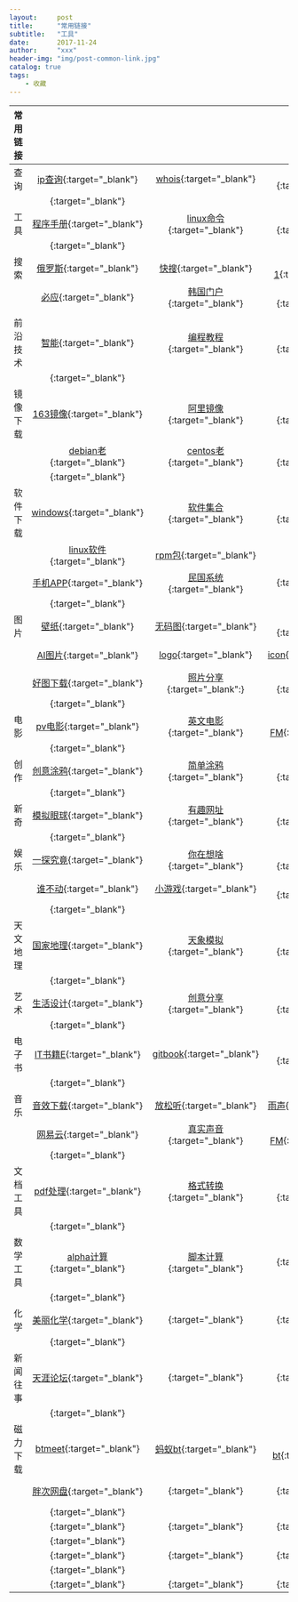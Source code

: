```yaml
---
layout:     post
title:      "常用链接"
subtitle:   "工具"
date:       2017-11-24
author:     "xxx"
header-img: "img/post-common-link.jpg"
catalog: true
tags:
    - 收藏 
---
```


| 常用链接|     |    |     |    |     |    |    |
| ---    | :---: | :---:  | :---: | :---:  | :---: | :---:  | :---: |
| 查询 |[ip查询](https://ip.51240.com){:target="_blank"} | [whois](http://ip.chinaz.com){:target="_blank"} | [企业信用](http://www.gsxt.gov.cn){:target="_blank"} | [电话号码](http://haoma.baidu.com/query){:target="_blank"} | [大数据查询](http://hao.199it.com/){:target="_blank"} | [微信传送](http://chuansong.me/){:target="_blank"} | [专利查询](http://www.xjishu.com){:target="_blank"} | 
|   | [ ]( ){:target="_blank"} |
| 工具   | [程序手册](http://manual.51yip.com){:target="_blank"} | [linux命令](http://man.linuxde.net/){:target="_blank"} | [linux命令](http://linux.51yip.com/){:target="_blank"} | [故障排查](http://os.51cto.com/art/201405/438615.htm){:target="_blank"} |  [linux-faq](https://www.cyberciti.biz/faq/){:target="_blank"} | [OCR识别](https://cloud.tencent.com/act/event/ci_demo.html){:target="_blank"} |
|   | [ ]( ){:target="_blank"} |
| 搜索 | [俄罗斯](https://www.rambler.ru/){:target="_blank"} | [快搜](http://search.chongbuluo.com){:target="_blank"} | [雅虎1](https://sg.search.yahoo.com/){:target="_blank"} |[雅虎2](https://search.yahoo.com/){:target="_blank"} |  [德国雅虎](https://de.search.yahoo.com/){:target="_blank"} | [找文章](http://www.findarticles.com/){:target="_blank"} | [google](http://ac.scmor.com/){:target="_blank"} | 
|   | [必应](https://cn.bing.com/){:target="_blank"} | [韩国门户](https://www.naver.com/){:target="_blank"} |  [巴基斯坦](https://www.urdupoint.com/){:target="_blank"} |  [新西兰](http://www.chinese.net.nz/){:target="_blank"} | [瑞士中文](http://www.swissinfo.ch/){:target="_blank"} | [搜索大杀器](http://www.turboscout.com/){:target="_blank"} | 
|   | []()  | 
| 前沿技术 | [智能](https://www.leiphone.com/){:target="_blank"} | [编程教程](http://www.yiibai.com/){:target="_blank"} | [电子电路](http://www.elecfans.com/){:target="_blank"} | [](){:target="_blank"} | [](){:target="_blank"} | 
|   | [ ]( ){:target="_blank"} |
| 镜像下载 | [163镜像](http://mirrors.163.com/){:target="_blank"} | [阿里镜像](http://mirrors.aliyun.com/){:target="_blank"} | [中科大](http://mirrors.ustc.edu.cn/){:target="_blank"} | [清华镜像](https://mirror.tuna.tsinghua.edu.cn){:target="_blank"} | [台湾镜像](http://ftp.twaren.net/FreeBSD/releases/){:target="_blank"} | [NPM镜像](https://npm.taobao.org/){:target="_blank"} | [freeBSD](http://ftp.freebsd.org/pub/FreeBSD/releases/){:target="_blank"} | 
|   | [debian老](https://get.debian.org/images/archive/){:target="_blank"} | [centos老](http://archive.kernel.org/centos-vault/){:target="_blank"} | [ubuntu老   ](https://mirrors.ustc.edu.cn/ubuntu-old-releases/releases/){:target="_blank"} | [debian云](http://cdimage.debian.org/cdimage/openstack/){:target="_blank"} | [centos云](http://cloud.centos.org/centos/){:target="_blank"} | [ubuntu云](http://cloud-images.ubuntu.com/releases/){:target="_blank"} | [windows云](https://cloudbase.it/cloudbase-init/#download){:target="_blank"} | 
|   | [](){:target="_blank"} | 
| 软件下载 | [windows](http://rj.baidu.com/){:target="_blank"} | [软件集合](http://win.softpedia.com/){:target="_blank"} | [软件分享](http://www.zdfans.com/){:target="_blank"} | [台湾软件](http://free.nchc.org.tw){:target="_blank"} |  [国外软件](http://www.nirsoft.net/){:target="_blank"} | [台湾软体](https://briian.com/){:target="_blank"} | [反斗软件](http://www.apprcn.com/){:target="_blank"} | 
|   | [linux软件](https://pkgs.org/){:target="_blank"} | [rpm包](http://rpm.pbone.net/){:target="_blank"} | 
|   | [手机APP](https://apps.evozi.com/apk-downloader/){:target="_blank"} | [民国系统](http://www.cosa.org.tw/){:target="_blank"} | [](){:target="_blank"} | [](){:target="_blank"} | [软件分享](https://www.zhihu.com/question/36546814){:target="_blank"} | [](){:target="_blank"} | 
|   | [](){:target="_blank"} | 
| 图片   | [壁纸](https://alpha.wallhaven.cc/){:target="_blank"} | [无码图](http://wallpaperpulse.com/){:target="_blank"} | [高清矢量](https://pixabay.com/){:target="_blank"} | [无水印](https://unsplash.com/){:target="_blank"} | [动漫图](https://www.deviantart.com){:target="_blank"} | [艺术会展](https://www.artstation.com/){:target="_blank"} | [街拍](http://streetpeeper.com/){:target="_blank"} |
|   |  [AI图片](https://www.imaiges.com/){:target="_blank"} | [logo](http://instantlogosearch.com/){:target="_blank"} | [icon](http://www.iconfont.cn/){:target="_blank"} | [easyicon](http://www.easyicon.net/){:target="_blank"} | [生成icon](http://ico.duduxuexi.com/){:target="_blank"} | [检查PS](http://fotoforensics.com/){:target="_blank"} | [中国色](http://zhongguose.com/){:target="_blank"} |
|   | [好图下载](https://gratisography.com/){:target="_blank"} | [照片分享](https://www.pinterest.com/){:target="_blank":} |  [360°全景](http://www.airpano.com/){:target="_blank"} | [伦敦全景](http://btlondon2012.co.uk/pano.html){:target="_blank"} | 
|   | [ ]( ){:target="_blank"} |
| 电影| [pv电影](http://www.id97.com/){:target="_blank"} | [英文电影](http://akas.imdb.com/){:target="_blank"} | [电影FM](http://dianying.fm){:target="_blank"} | [私人VIP](http://neets.cc/){:target="_blank"} | [](){:target="_blank"} | [](){:target="_blank"} |
|   | [ ]( ){:target="_blank"} |
| 创作 | [创意涂鸦](http://bomomo.com/){:target="_blank"} | [简单涂鸦](http://mrdoob.com/projects/harmony/#web){:target="_blank"} | [字条艺术](http://tholman.com/texter/){:target="_blank"} | [简画](https://www.autodraw.com/){:target="_blank"} | [ ]( ){:target="_blank"} | [](){:target="_blank"} |
|   | [ ]( ){:target="_blank"} |
| 新奇 | [模拟眼球](http://www.vill.ee/eye/){:target="_blank"} |  [有趣网址](http://youquhome.com/){:target="_blank"} | [分享平台](https://www.skillscommons.org/){:target="_blank"} | [](){:target="_blank"} |
|   | [ ]( ){:target="_blank"} |
| 娱乐 | [一探究竟](https://threejs.org/){:target="_blank"} |  [你在想啥](http://cn.akinator.com/){:target="_blank"} | [猜你所想](http://www.20q.net/){:target="_blank"} | [你画我猜](https://quickdraw.withgoogle.com/){:target="_blank"} | [键盘钢琴](http://chaxun.kmguolv.com/gangqin/){:target="_blank"} | [无聊](http://www.theuselessweb.com/){:target="_blank"} | [飞行体验](http://findingho.me/){:target="_blank"} | 
|  | [谁不动](http://emojisandearthporn.com/){:target="_blank"} | [小游戏](https://tic.computer/){:target="_blank"} | [有趣网站](https://123.kfd.me/){:target="_blank"} | [有意思吧](http://www.u148.net/){:target="_blank"} | 
|   | [ ]( ){:target="_blank"} |
| 天文地理| [国家地理](https://www.nationalgeographic.com/){:target="_blank"} | [天象模拟](http://stellarium.org/zh_CN/){:target="_blank"} | [哈勃星空](http://hubblesite.org/){:target="_blank"} | [太空流星](https://www.meteorshowers.org/){:target="_blank"} | [](){:target="_blank"} | 
|   | [ ]( ){:target="_blank"} |
| 艺术 | [生活设计](http://www.voicer.me/){:target="_blank"} | [创意分享](http://www.topys.cn/){:target="_blank"} | [广告设计](http://www.welovead.com/cn/){:target="_blank"} | [日本艺人](http://sugoude.inuiyosuke.jp/){:target="_blank"} | [](){:target="_blank"} |
|   | [ ]( ){:target="_blank"} |
| 电子书 | [IT书籍E](http://it-ebooks.info/){:target="_blank"} | [ gitbook](https://www.gitbook.com/){:target="_blank"} | [免费英文](http://www.gutenberg.org/){:target="_blank"} | [](){:target="_blank"} | [](){:target="_blank"} | 
|   | [ ]( ){:target="_blank"} |
| 音乐 | [音效下载](https://www.soundsnap.com/){:target="_blank"} | [放松听](https://asoftmurmur.com/){:target="_blank"} | [雨声](http://www.rainymood.com/){:target="_blank"} | [场景雨声](https://coffitivity.com/){:target="_blank"} | [虾米音乐](http://www.xiami.com/){:target="_blank"} | [弹奏音乐](http://www.incredibox.com){:target="_blank"} | [mp3外链](http://www.360doc.com/content/15/0207/17/5587937_447043703.shtml){:target="_blank"} | 
|   |  [网易云](http://music.163.com/){:target="_blank"} | [真实声音](https://orgasmsoundlibrary.com/){:target="_blank"} | [心理FM](http://fm.xinli001.com){:target="_blank"} | [](){:target="_blank"} |  [无损音乐](http://www.52flac.com/){:target="_blank"} |[](){:target="_blank"} | [](){:target="_blank"} | 
|   | [ ]( ){:target="_blank"} |
| 文档工具 | [pdf处理](https://smallpdf.com/cn){:target="_blank"} | [格式转换](https://www.docspal.com/){:target="_blank"} | [ppt制作](https://www.islide.cc/){:target="_blank"} | [](){:target="_blank"} | 
|   | [ ]( ){:target="_blank"} |
| 数学工具 | [alpha计算](http://www.wolframalpha.com/){:target="_blank"} | [脚本计算](http://webdemo.myscript.com/){:target="_blank"} | [](){:target="_blank"} | [](){:target="_blank"} | [](){:target="_blank"} | [](){:target="_blank"} | [](){:target="_blank"} | 
|   | [](){:target="_blank"} | 
| 化学 | [美丽化学](http://www.beautifulchemistry.net/home-cn/){:target="_blank"} | [](){:target="_blank"} | [](){:target="_blank"} | [](){:target="_blank"} | [](){:target="_blank"} | [](){:target="_blank"} | [](){:target="_blank"} | 
|   | [](){:target="_blank"} | 
| 新闻往事 | [天涯论坛](http://bbs.tianya.cn/){:target="_blank"} | [](){:target="_blank"} | [](){:target="_blank"} | [](){:target="_blank"} | [](){:target="_blank"} | [](){:target="_blank"} | [](){:target="_blank"} | 
|   | [](){:target="_blank"} | 
| 磁力下载 | [btmeet](http://www.btwhat.info/){:target="_blank"} | [蚂蚁bt](http://www.btanb.com/){:target="_blank"} | [磁力bt](http://www.dhtseek.win/){:target="_blank"} | [kittyBT](http://btkitty.fyi/){:target="_blank"} | [樱桃bt](http://www.btcerise.org/){:target="_blank"} | [海盗湾](https://thepiratebay.cr/){:target="_blank"} | [](){:target="_blank"} | 
|   | [胖次网盘](http://www.panc.cc/){:target="_blank"} | [](){:target="_blank"} | [](){:target="_blank"} | [](){:target="_blank"} | [](){:target="_blank"} | [下载工具](http://file2hd.com/){:target="_blank"} | 
|   | [](){:target="_blank"} | 
|   | [](){:target="_blank"} | [](){:target="_blank"} | [](){:target="_blank"} | [](){:target="_blank"} | [](){:target="_blank"} | [](){:target="_blank"} | [](){:target="_blank"} | 
|   | [](){:target="_blank"} | 
|   | [](){:target="_blank"} | [](){:target="_blank"} | [](){:target="_blank"} | [](){:target="_blank"} | [](){:target="_blank"} | [](){:target="_blank"} | [](){:target="_blank"} | 
|   | [](){:target="_blank"} | 
|   | [](){:target="_blank"} | [](){:target="_blank"} | [](){:target="_blank"} | [](){:target="_blank"} | [](){:target="_blank"} | [](){:target="_blank"} | 
